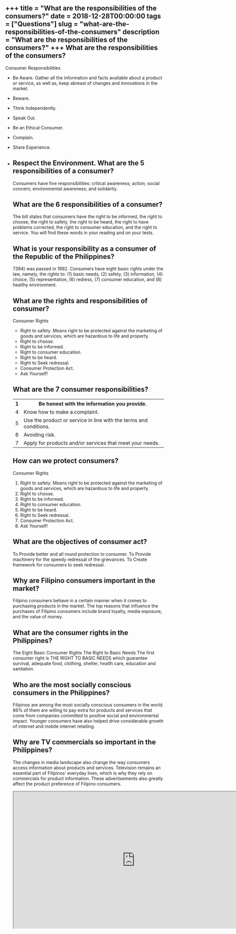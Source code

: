 +++
title = "What are the responsibilities of the consumers?"
date = 2018-12-28T00:00:00
tags = ["Questions"]
slug = "what-are-the-responsibilities-of-the-consumers"
description = "What are the responsibilities of the consumers?"
+++
What are the responsibilities of the consumers?
-----------------------------------------------

Consumer Responsibilities

- Be Aware. Gather all the information and facts available about a product or service, as well as, keep abreast of changes and innovations in the market.
- Beware.
- Think Independently.
- Speak Out.
- Be an Ethical Consumer.
- Complain.
- Share Experience.
- Respect the Environment. What are the 5 responsibilities of a consumer?
    ----------------------------------------------
    
    Consumers have five responsibilities: critical awareness; action; social concern; environmental awareness; and solidarity.
    
    What are the 6 responsibilities of a consumer?
    ----------------------------------------------
    
    The bill states that consumers have the right to be informed, the right to choose, the right to safety, the right to be heard, the right to have problems corrected, the right to consumer education, and the right to service. You will find these words in your reading and on your tests.
    
    What is your responsibility as a consumer of the Republic of the Philippines?
    -----------------------------------------------------------------------------
    
    7394\) was passed in 1992. Consumers have eight basic rights under the law, namely, the rights to: (1) basic needs, (2) safety, (3) information, (4) choice, (5) representation, (6) redress, (7) consumer education, and (8) healthy environment.
    
    What are the rights and responsibilities of consumer?
    -----------------------------------------------------
    
    Consumer Rights
    
    
    - Right to safety. Means right to be protected against the marketing of goods and services, which are hazardous to life and property.
    - Right to choose.
    - Right to be informed.
    - Right to consumer education.
    - Right to be heard.
    - Right to Seek redressal.
    - Consumer Protection Act.
    - Ask Yourself!
    
    What are the 7 consumer responsibilities?
    -----------------------------------------
    
    <table><tr><th>1</th><th>Be honest with the information you provide.</th></tr><tr><td>4</td><td>Know how to make a complaint.</td></tr><tr><td>5</td><td>Use the product or service in line with the terms and conditions.</td></tr><tr><td>6</td><td>Avoiding risk.</td></tr><tr><td>7</td><td>Apply for products and/or services that meet your needs.</td></tr></table>
    
    How can we protect consumers?
    -----------------------------
    
    Consumer Rights
    
    
    1. Right to safety. Means right to be protected against the marketing of goods and services, which are hazardous to life and property.
    2. Right to choose.
    3. Right to be informed.
    4. Right to consumer education.
    5. Right to be heard.
    6. Right to Seek redressal.
    7. Consumer Protection Act.
    8. Ask Yourself!
    
    What are the objectives of consumer act?
    ----------------------------------------
    
    To Provide better and all round protection to consumer. To Provide machinery for the speedy redressal of the grievances. To Create framework for consumers to seek redressal.
    
    Why are Filipino consumers important in the market?
    ---------------------------------------------------
    
    Filipino consumers behave in a certain manner when it comes to purchasing products in the market. The top reasons that influence the purchases of Filipino consumers include brand loyalty, media exposure, and the value of money.
    
    What are the consumer rights in the Philippines?
    ------------------------------------------------
    
    The Eight Basic Consumer Rights The Right to Basic Needs The first consumer right is THE RIGHT TO BASIC NEEDS which guarantee survival, adequate food, clothing, shelter, health care, education and sanitation.
    
    Who are the most socially conscious consumers in the Philippines?
    -----------------------------------------------------------------
    
    Filipinos are among the most socially conscious consumers in the world. 86% of them are willing to pay extra for products and services that come from companies committed to positive social and environmental impact. Younger consumers have also helped drive considerable growth of internet and mobile internet retailing.
    
    Why are TV commercials so important in the Philippines?
    -------------------------------------------------------
    
    The changes in media landscape also change the way consumers access information about products and services. Television remains an essential part of Filipinos’ everyday lives, which is why they rely on commercials for product information. These advertisements also greatly affect the product preference of Filipino consumers.
    
    <iframe allow="accelerometer; autoplay; clipboard-write; encrypted-media; gyroscope; picture-in-picture" allowfullscreen="" class="__youtube_prefs__  epyt-is-override  no-lazyload" data-no-lazy="1" data-origheight="433" data-origwidth="770" data-skipgform_ajax_framebjll="" height="433" id="_ytid_43707" loading="lazy" src="https://www.youtube.com/embed/aTVFD-jp7dc?enablejsapi=1&autoplay=0&cc_load_policy=0&cc_lang_pref=&iv_load_policy=1&loop=0&modestbranding=0&rel=1&fs=1&playsinline=0&autohide=2&theme=dark&color=red&controls=1&" title="YouTube player" width="770"></iframe>
